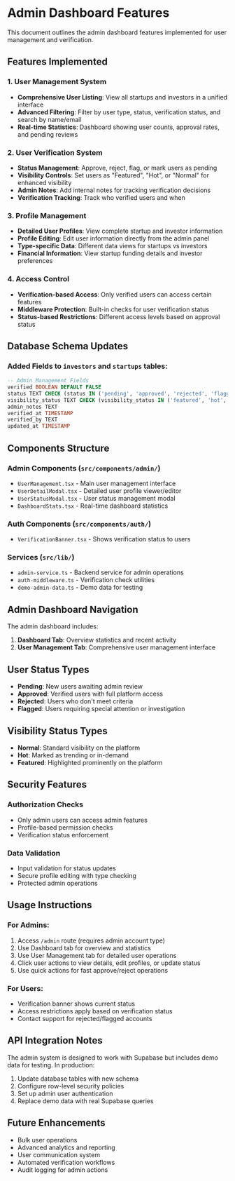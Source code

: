 # Admin Dashboard Features

This document outlines the admin dashboard features implemented for user management and verification.

## Features Implemented

### 1. User Management System

- **Comprehensive User Listing**: View all startups and investors in a unified interface
- **Advanced Filtering**: Filter by user type, status, verification status, and search by name/email
- **Real-time Statistics**: Dashboard showing user counts, approval rates, and pending reviews

### 2. User Verification System

- **Status Management**: Approve, reject, flag, or mark users as pending
- **Visibility Controls**: Set users as "Featured", "Hot", or "Normal" for enhanced visibility
- **Admin Notes**: Add internal notes for tracking verification decisions
- **Verification Tracking**: Track who verified users and when

### 3. Profile Management

- **Detailed User Profiles**: View complete startup and investor information
- **Profile Editing**: Edit user information directly from the admin panel
- **Type-specific Data**: Different data views for startups vs investors
- **Financial Information**: View startup funding details and investor preferences

### 4. Access Control

- **Verification-based Access**: Only verified users can access certain features
- **Middleware Protection**: Built-in checks for user verification status
- **Status-based Restrictions**: Different access levels based on approval status

## Database Schema Updates

### Added Fields to `investors` and `startups` tables:

```sql
-- Admin Management Fields
verified BOOLEAN DEFAULT FALSE
status TEXT CHECK (status IN ('pending', 'approved', 'rejected', 'flagged')) DEFAULT 'pending'
visibility_status TEXT CHECK (visibility_status IN ('featured', 'hot', 'normal'))
admin_notes TEXT
verified_at TIMESTAMP
verified_by TEXT
updated_at TIMESTAMP
```

## Components Structure

### Admin Components (`src/components/admin/`)

- `UserManagement.tsx` - Main user management interface
- `UserDetailModal.tsx` - Detailed user profile viewer/editor
- `UserStatusModal.tsx` - User status management modal
- `DashboardStats.tsx` - Real-time dashboard statistics

### Auth Components (`src/components/auth/`)

- `VerificationBanner.tsx` - Shows verification status to users

### Services (`src/lib/`)

- `admin-service.ts` - Backend service for admin operations
- `auth-middleware.ts` - Verification check utilities
- `demo-admin-data.ts` - Demo data for testing

## Admin Dashboard Navigation

The admin dashboard includes:

1. **Dashboard Tab**: Overview statistics and recent activity
2. **User Management Tab**: Comprehensive user management interface

## User Status Types

- **Pending**: New users awaiting admin review
- **Approved**: Verified users with full platform access
- **Rejected**: Users who don't meet criteria
- **Flagged**: Users requiring special attention or investigation

## Visibility Status Types

- **Normal**: Standard visibility on the platform
- **Hot**: Marked as trending or in-demand
- **Featured**: Highlighted prominently on the platform

## Security Features

### Authorization Checks

- Only admin users can access admin features
- Profile-based permission checks
- Verification status enforcement

### Data Validation

- Input validation for status updates
- Secure profile editing with type checking
- Protected admin operations

## Usage Instructions

### For Admins:

1. Access `/admin` route (requires admin account type)
2. Use Dashboard tab for overview and statistics
3. Use User Management tab for detailed user operations
4. Click user actions to view details, edit profiles, or update status
5. Use quick actions for fast approve/reject operations

### For Users:

- Verification banner shows current status
- Access restrictions apply based on verification status
- Contact support for rejected/flagged accounts

## API Integration Notes

The admin system is designed to work with Supabase but includes demo data for testing. In production:

1. Update database tables with new schema
2. Configure row-level security policies
3. Set up admin user authentication
4. Replace demo data with real Supabase queries

## Future Enhancements

- Bulk user operations
- Advanced analytics and reporting
- User communication system
- Automated verification workflows
- Audit logging for admin actions
